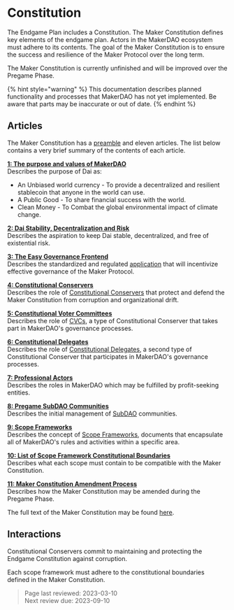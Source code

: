 # Constitution

The Endgame Plan includes a Constitution. The Maker Constitution defines key elements of the endgame plan. Actors in the MakerDAO ecosystem must adhere to its contents. The goal of the Maker Constitution is to ensure the success and resilience of the Maker Protocol over the long term.

The Maker Constitution is currently unfinished and will be improved over the Pregame Phase.

{% hint style="warning" %} This documentation describes planned functionality and processes that MakerDAO has not yet implemented. Be aware that parts may be inaccurate or out of date. {% endhint %}

## Articles

The Maker Constitution has a [preamble](https://mips.makerdao.com/mips/details/MIP101#MIP101c1) and eleven articles. The list below contains a very brief summary of the contents of each article.

**[1: The purpose and values of MakerDAO](https://mips.makerdao.com/mips/details/MIP101#1-the-purpose-and-values-of-makerdao)**  
Describes the purpose of Dai as:
* An Unbiased world currency - To provide a decentralized and resilient stablecoin that anyone in the world can use.
* A Public Good - To share financial success with the world.
* Clean Money - To Combat the global environmental impact of climate change.

**[2: Dai Stability, Decentralization and Risk](https://mips.makerdao.com/mips/details/MIP101#2-dai-stablecoin-stability-decentralization-and-risk)**  
Describes the aspiration to keep Dai stable, decentralized, and free of existential risk.

**[3: The Easy Governance Frontend](https://mips.makerdao.com/mips/details/MIP101#3-the-easy-governance-frontend-egf-)**  
Describes the standardized and regulated [application](easy-governance-frontend.md) that will incentivize effective governance of the Maker Protocol.

**[4: Constitutional Conservers](https://mips.makerdao.com/mips/details/MIP101#4-constitutional-conservers)**  
Describes the role of [Constitutional Conservers](constitutional-conservers.md) that protect and defend the Maker Constitution from corruption and organizational drift.

**[5: Constitutional Voter Committees](https://mips.makerdao.com/mips/details/MIP101#5-constitutional-voter-committees-cvcs-)**  
Describes the role of [CVCs](cvc.md), a type of Constitutional Conserver that takes part in MakerDAO's governance processes.

**[6: Constitutional Delegates](https://mips.makerdao.com/mips/details/MIP101#6-constitutional-delegates-cds-)**  
Describes the role of [Constitutional Delegates](delegates.md), a second type of Constitutional Conserver that participates in MakerDAO's governance processes.

**[7: Professional Actors](https://mips.makerdao.com/mips/details/MIP101#7-professional-actors)**  
Describes the roles in MakerDAO which may be fulfilled by profit-seeking entities.

**[8: Pregame SubDAO Communities](https://mips.makerdao.com/mips/details/MIP101#8-pregame-subdao-communities)**  
Describes the initial management of [SubDAO](../subdaos/overview.md) communities.

**[9: Scope Frameworks](https://mips.makerdao.com/mips/details/MIP101#9-scope-frameworks)**  
Describes the concept of [Scope Frameworks](scopes-and-frameworks.md), documents that encapsulate all of MakerDAO's rules and activities within a specific area.

**[10: List of Scope Framework Constitutional Boundaries](https://mips.makerdao.com/mips/details/MIP101#10-list-of-scope-framework-constutional-boundaries)**  
Describes what each scope must contain to be compatible with the Maker Constitution.

**[11: Maker Constitution Amendment Process](https://mips.makerdao.com/mips/details/MIP101#11-maker-constitution-amendment-process)**  
Describes how the Maker Constitution may be amended during the Pregame Phase.

The full text of the Maker Constitution may be found [here](https://mips.makerdao.com/mips/details/MIP101).

## Interactions

Constitutional Conservers commit to maintaining and protecting the Endgame Constitution against corruption.

Each scope framework must adhere to the constitutional boundaries defined in the Maker Constitution.

>Page last reviewed: 2023-03-10   
>Next review due: 2023-09-10  
